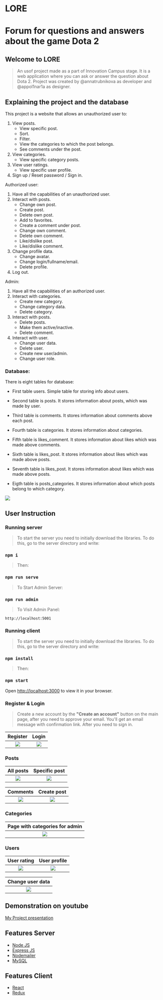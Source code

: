# LORE
# Forum for questions and answers about the game Dota 2

## Welcome to LORE
>An usof project made as a part of Innovation Campus stage. It is a web application where you can ask or answer the question about Dota 2.
> Project was created by @annatrubnikova as developer and @appol1nar1a as designer.
## Explaining the project and the database
This project is a website that allows an unauthorized user to:
1. View posts.
    - View specific post.
    - Sort.
    - Filter.
    - View the categories to which the post belongs.
    - See comments under the post.
2. View categories.
    - View specific category posts.
3. View user ratings.
    - View specific user profile.
4. Sign up / Reset password / Sign in.

Authorized user:
1. Have all the capabilities of an unauthorized user.
2. Interact with posts.
    - Change own post.
    - Create post.
    - Delete own post.
    - Add to favorites.
    - Create a comment under post.
    - Change own comment.
    - Delete own comment.
    - Like/dislike post.
    - Like/dislike comment.
3. Change profile data.
    - Change avatar.
    - Change login/fullname/email.
    - Delete profile.
4. Log out.

Admin:
1. Have all the capabilities of an authorized user.
2. Interact with categories.
    - Create new category.
    - Change category data.
    - Delete category.
3. Interact with posts.
    - Delete posts.
    - Make them active/inactive.
    - Delete comment.
4. Interact with user.
    - Change user data.
    - Delete user.
    - Create new user/admin.
    - Change user role.
### Database:
There is eight tables for database:

- First table users. Simple table for storing info about users.

- Second table is posts. It stores information about posts, which was made by user.

- Third table is comments. It stores information about comments above each post.

- Fourth table is categories. It stores information about categories.

- Fifth table is likes_comment. It stores information about likes which was made above comments.

- Sixth table is likes_post. It stores information about likes which was made above posts.

- Seventh table is likes_post. It stores information about likes which was made above posts.

- Eigth table is posts_categories. It stores information about which posts belong to which category.

<img src="https://i.imgur.com/MRF928B.png">

## User Instruction

### Running server
> To start the server you need to initially download the libraries. To do this, go to the server directory and write:

### `npm i`

> Then:

### `npm run serve`

> To Start Admin Server:

### `npm run admin`

> To Visit Admin Panel:

`http://localhost:5001`

### Running client
> To start the server you need to initially download the libraries. To do this, go to the server directory and write:

### `npm install`

> Then:

### `npm start`
Open [http://localhost:3000](http://localhost:3000) to view it in your browser.

### Register & Login
> Create a new account by the **"Create an account"** button on the main page, after you need to approve your email. You'll get an email message with confirmation link. After you need to sign in.

| Register | Login |
| :---: | :---: |
| <img src="https://i.imgur.com/gDx6zMj.png">  | <img src="https://i.imgur.com/LTCYprD.png">|

### Posts

| All posts | Specific post |
| :---: |  :---: |
| <img src="https://i.imgur.com/BYRNDcb.png">| <img src="https://i.imgur.com/qpSpmmG.png">|

| Comments | Create post |
| :---: | :---: |
| <img src="https://i.imgur.com/0NvjHgR.png">| <img src="https://i.imgur.com/ZcnRzqy.png">|

### Categories

| Page with categories for admin |
| :---: |
| <img src="https://i.imgur.com/DMKcK7x.png">|

### Users

| User rating | User profile |
| :---: |  :---: |
| <img src="https://i.imgur.com/2MuK2Fd.png">| <img src="https://i.imgur.com/d425Gh9.png">|

| Change user data |
| :---: |
| <img src="https://i.imgur.com/IVK5YJd.png">|

## Demonstration on youtube
[My Project presentation](https://youtu.be/clrqZ5buY4U)

## Features Server

- [Node JS](nodejs.org)
- [Express JS](expressjs.com)
- [Nodemailer](https://nodemailer.com)
- [MySQL](https://www.mysql.com)

## Features Client
- [React](https://react.dev)
- [Redux](https://redux.js.org)

